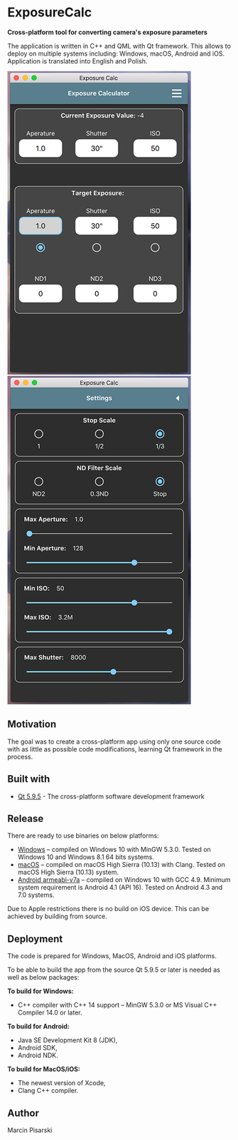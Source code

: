 # ExposureCalc
**Cross-platform tool for converting camera's exposure parameters**

The application is written in C++ and QML with Qt framework. This allows to deploy on multiple systems including: Windows, macOS, Android and iOS.
Application is translated into English and Polish. 

![Main Screen](screenshots/macOS_mainpage.png "App main screen") ![Settings Screen](screenshots/macOS_settings.png "App settings screen")

## Motivation
The goal was to create a cross-platform app using only one source code with as little as possible code modifications, learning Qt framework in the process.

## Built with
* [Qt 5.9.5](https://www.qt.io/) - The cross-platform software development framework

## Release
There are ready to use binaries on below platforms:
* [Windows](https://github.com/MarcinPis/ExposureCalc/releases/tag/v1.0.0) – compiled on Windows 10 with MinGW 5.3.0. Tested on Windows 10 and Windows 8.1 64 bits systems.
* [macOS](https://github.com/MarcinPis/ExposureCalc/releases/tag/v1.0.0) – compiled on macOS High Sierra (10.13) with Clang. Tested on macOS High Sierra (10.13) system.
* [Android armeabi-v7a](https://github.com/MarcinPis/ExposureCalc/releases/tag/v1.0.0) – compiled on Windows 10 with GCC 4.9. Minimum system requirement is Android 4.1 (API 16). Tested on Android 4.3 and 7.0 systems.

Due to Apple restrictions there is no build on iOS device. This can be achieved by building from source.

## Deployment
The code is prepared for Windows, MacOS, Android and iOS platforms. 

To be able to build the app from the source Qt 5.9.5 or later is needed as well as below packages:

**To build for Windows:**
* C++ compiler with C++ 14 support – MinGW 5.3.0 or MS Visual C++ Compiler 14.0 or later.

**To build for Android:**
* Java SE Development Kit 8 (JDK),
* Android SDK,
* Android NDK.

**To build for MacOS/iOS:**
* The newest version of Xcode,
* Clang C++ compiler.

## Author
Marcin Pisarski
